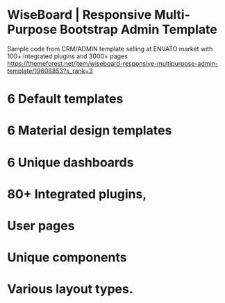 # WiseBoard | Responsive Multi-Purpose Bootstrap Admin Template 
Sample code from CRM/ADMIN template selling at ENVATO market with 100+ integrated plugins and 3000+ pages
https://themeforest.net/item/wiseboard-responsive-multipurpose-admin-template/19608853?s_rank=3

# 6 Default templates
# 6 Material design templates
# 6 Unique dashboards
# 80+ Integrated plugins,
# User pages
# Unique components
# Various layout types.
